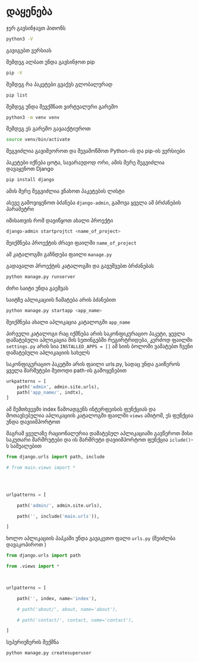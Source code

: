 
# დაყენება

ჯერ გავსინჯავთ პითონს

```bash
python3 -V
```

გავიგებთ ვერსიას

შემდეგ ალბათ უნდა გავსინჯოთ pip

```Bash
pip -V
```

შემდეგ რა პაკეტები გვაქვს გლობალურად

```Bash
pip list
```

შემდეგ უნდა შევქმნათ ვირტუალური გარემო

```Bash
python3 -m venv venv
```

შემდეგ ეს გარემო გავააქტიუროთ

```Bash
source venv/bin/activate
```

შეგვიძლია გავიმეოროთ და შევამოწმოთ Python-ის და pip-ის ვერსიები

პაკეტები იქნება ცოტა, სავარაუდოდ ორი, ამის მერე შეგვიძლია დავაყენოთ Django

```Bash
pip install django
```

ამის მერე შეგვიძლია ვნახოთ პაკეტების ლისტი

ასევე გამოვიყენოთ ბძანება `django-admin`, გამოვა ყველა ამ ბრძანების პარამეტრი

იმისათვის რომ დავიწყოთ ახალი პროექტი
```Bash
django-admin startprojtct <name_of_project>
```
შეიქმნება პროექტის ძრავი ფაილში `name_of_project`

ამ კატალოგში გაჩნდება ფაილი `manage.py`

გადავალთ პროექტის კატალოგში და გავუშვებთ ბრძანებას

```Bash
python manage.py runserver
```

ძირი საიტი უნდა გაეშვას

საიტზე აპლიკაციის ჩამატება არის ბძანებით

```Bash
python manage.py startapp <app_name>
```

შეიქმნება ახალი აპლიკაცია კატალოგში `app_name`

პირველი კატალოგი რაც იქმნება არის საკონფიკურაციო პაკეტი, ყევლა დამატებული აპლიკაცია მის სეთინგებში რეგირტრიდება, კერძოდ ფაილში `settings.py` არის სია `INSTALLED_APPS = []`
ამ სიის ბოლოში ვამატებთ ჩვენი დამატებული აპლიკაციის სახელს

საკონფიგურაციო პაკეტში არის ფაილი urls.py, სადაც უნდა გაიწეროს ყველა მარშუტები მეთოდი path-ის გამოყენებით

```Python
urkpatterns = [
	path('admin', admin.site.urls),
	path('app_name/', indtx),		   
]
```

ამ შემთხვევში index წამოადგენს ინტერფეისის ფუნქციას და მოთავსებულია აპლიკაციის კატალოგში ფაილში `views` ამიტომ, ეს ფუნქცია უნდა დავიიმპორტოთ

მაგრამ ყველაზე რაციონალურია დამატებულ აპლიკაციაში გავწეროთ მისი საკუთარი მარშრუტები და ის მარშრუტი დავიიმპორტოთ ფუნქცია `iclude()`-ს საშუალებით

```python
from django.urls import path, include

# from main.views import *

  
  

urlpatterns = [

    path('admin/', admin.site.urls),

    path('', include('main.urls')),

]
```



ხოლო აპლიკაციის პაპკაში უნდა გავაკეთო ფალი `urls.py` (შეიძლბა დავაკოპიროთ )


```Python
from django.urls import path

from .views import *

  

urlpatterns = [

    path('', index, name='index'),

    # path('about/', about, name='about'),

    # path('contact/', contact, name='contact'),

]
```

სუპერიუზერის შექმნა

```Bash
python manage.py createsuperuser

```



